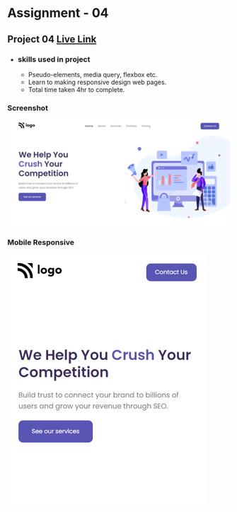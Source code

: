# Assignment - 04

## Project 04 [Live Link](https://full-stack-js-projects-04.netlify.app/)

- ### skills used in project
  - Pseudo-elements, media query, flexbox etc.
  - Learn to making responsive design web pages.
  - Total time taken 4hr to complete.
### Screenshot
![assignment 04](digital-marketing-home-page-desktop.png)

### Mobile Responsive
![assignment 04](digital-marketing-home-page-mobile.png)